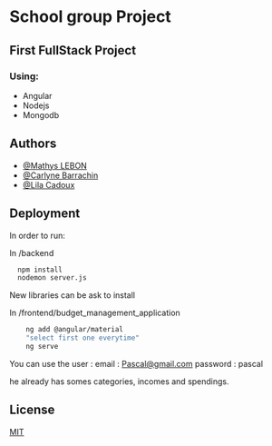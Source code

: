 # School group Project

## First FullStack Project 

###  Using:
- Angular
- Nodejs
- Mongodb



## Authors

- [@Mathys LEBON](https://github.com/SytHamMer)
- [@Carlyne Barrachin](https://github.com/carlyyne)
- [@Lila Cadoux](https://github.com/lilcdx)



## Deployment

In order to run:

In /backend
```bash
  npm install
  nodemon server.js
```
New libraries can be ask to install

In /frontend/budget_management_application
```bash
    ng add @angular/material
    "select first one everytime"
    ng serve
```
You can use the user :
email : Pascal@gmail.com
password : pascal

he already has somes categories, incomes and spendings.
## License

[MIT](https://choosealicense.com/licenses/mit/)

